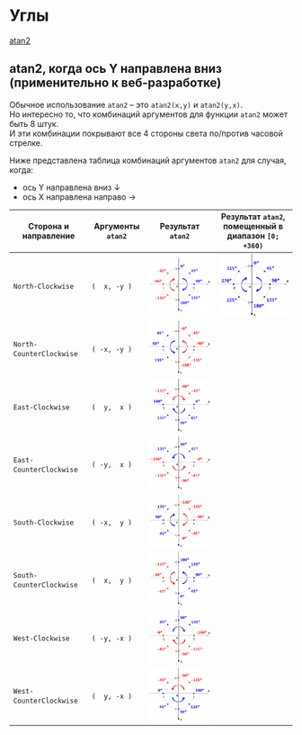 # Углы

[atan2](https://en.wikipedia.org/wiki/Atan2)

## atan2, когда ось Y направлена вниз (применительно к веб-разработке)

Обычное использование `atan2` – это `atan2(x,y)` и `atan2(y,x)`.  
Но интересно то, что комбинаций аргументов для функции `atan2` может быть 8 штук.  
И эти комбинации покрывают все 4 стороны света по/против часовой стрелке.

Ниже представлена таблица комбинаций аргументов `atan2` для случая, когда:

- ось Y направлена вниз ↓
- ось X направлена направо →

| Сторона и направление    | Аргументы `atan2` | Результат `atan2`                                          | Результат `atan2`, <br/> помещенный в диапазон `[0; +360)`  |
|--------------------------|-------------------|------------------------------------------------------------|-------------------------------------------------------------|
| `North-Clockwise`        | `(  x, -y )`      | <img src="./pic/north-clockwise.png" width="253"/>         | <img src="./pic/north-clockwise-0-to-360.png" width="253"/> |
| `North-CounterClockwise` | `( -x, -y )`      | <img src="./pic/north-counter-clockwise.png" width="253"/> |                                                             |
| `East-Clockwise`         | `(  y,  x )`      | <img src="./pic/east-clockwise.png" width="253"/>          |                                                             |
| `East-CounterClockwise`  | `( -y,  x )`      | <img src="./pic/east-counter-clockwise.png" width="253"/>  |                                                             |
| `South-Clockwise`        | `( -x,  y )`      | <img src="./pic/south-clockwise.png" width="253"/>         |                                                             |
| `South-CounterClockwise` | `(  x,  y )`      | <img src="./pic/south-counter-clockwise.png" width="253"/> |                                                             |
| `West-Clockwise`         | `( -y, -x )`      | <img src="./pic/west-clockwise.png" width="253"/>          |                                                             |
| `West-CounterClockwise`  | `(  y, -x )`      | <img src="./pic/west-counter-clockwise.png" width="253"/>  |                                                             |

